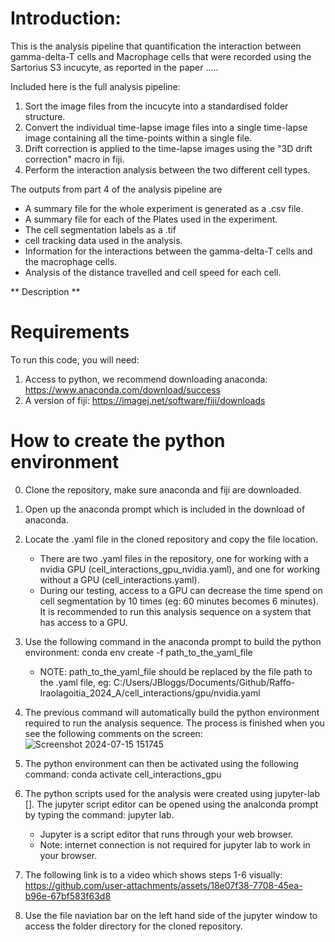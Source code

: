 # **Introduction**: 

This is the analysis pipeline that quantification the interaction between gamma-delta-T cells and Macrophage cells that were recorded using the Sartorius S3 incucyte, as reported in the paper ..... 

Included here is the full analysis pipeline: 
  1. Sort the image files from the incucyte into a standardised folder structure.
  2. Convert the individual time-lapse image files into a single time-lapse image containing all the time-points within a single file.
  3. Drift correction is applied to the time-lapse images using the "3D drift correction" macro in fiji.
  4. Perform the interaction analysis between the two different cell types.

The outputs from part 4 of the analysis pipeline are
  - A summary file for the whole experiment is generated as a .csv file.
  - A summary file for each of the Plates used in the experiment.
  - The cell segmentation labels as a .tif
  - cell tracking data used in the analysis.
  - Information for the interactions between the gamma-delta-T cells and the macrophage cells.
  - Analysis of the distance travelled and cell speed for each cell.

** Description ** 


# **Requirements** 

To run this code, you will need: 
  1. Access to python, we recommend downloading anaconda: https://www.anaconda.com/download/success
  2. A version of fiji: https://imagej.net/software/fiji/downloads

# **How to create the python environment**

  0. Clone the repository, make sure anaconda and fiji are downloaded. 

  1. Open up the anaconda prompt which is included in the download of anaconda.

  2. Locate the .yaml file in the cloned repository and copy the file location.
     - There are two .yaml files in the repository, one for working with a nvidia GPU (cell_interactions_gpu_nvidia.yaml), and one for working without a GPU (cell_interactions.yaml).
     - During our testing, access to a GPU can decrease the time spend on cell segmentation by 10 times (eg: 60 minutes becomes 6 minutes). It is recommended to run this analysis sequence on a system that has access to a GPU.

  3. Use the following command in the anaconda prompt to build the python environment: conda env create -f path_to_the_yaml_file
     - NOTE: path_to_the_yaml_file should be replaced by the file path to the .yaml file, eg: C:/Users/JBloggs/Documents/Github/Raffo-Iraolagoitia_2024_A/cell_interactions/gpu/nvidia.yaml

  4. The previous command will automatically build the python environment required to run the analysis sequence. The process is finished when you see the following comments on the screen: 
![Screenshot 2024-07-15 151745](https://github.com/user-attachments/assets/071dd6f4-c654-4bd1-b223-206c20126dff)

  5. The python environment can then be activated using the following command: conda activate cell_interactions_gpu

  6. The python scripts used for the analysis were created using jupyter-lab []. The jupyter script editor can be opened using the analconda prompt by typing the command: jupyter lab.
      - Jupyter is a script editor that runs through your web browser.
      - Note: internet connection is not required for jupyter lab to work in your browser. 

  7. The following link is to a video which shows steps 1-6 visually: https://github.com/user-attachments/assets/18e07f38-7708-45ea-b96e-67bf583f63d8

  8. Use the file naviation bar on the left hand side of the jupyter window to access the folder directory for the cloned repository.




